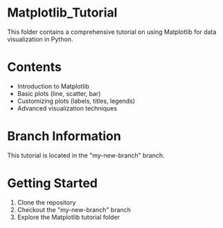 # Matplotlib_Tutorial

This folder contains a comprehensive tutorial on using Matplotlib for data visualization in Python.

# Contents
- Introduction to Matplotlib
- Basic plots (line, scatter, bar)
- Customizing plots (labels, titles, legends)
- Advanced visualization techniques

# Branch Information
This tutorial is located in the "my-new-branch" branch.

# Getting Started
1. Clone the repository
2. Checkout the "my-new-branch" branch
3. Explore the Matplotlib tutorial folder
